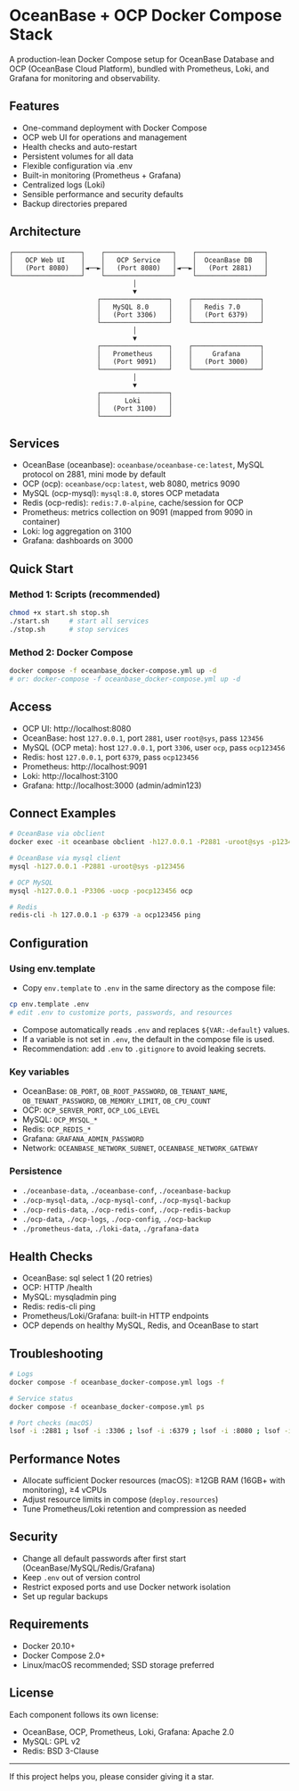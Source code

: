 # OceanBase + OCP Docker Compose Stack

A production-lean Docker Compose setup for OceanBase Database and OCP (OceanBase Cloud Platform), bundled with Prometheus, Loki, and Grafana for monitoring and observability.

## Features

- One-command deployment with Docker Compose
- OCP web UI for operations and management
- Health checks and auto-restart
- Persistent volumes for all data
- Flexible configuration via .env
- Built-in monitoring (Prometheus + Grafana)
- Centralized logs (Loki)
- Sensible performance and security defaults
- Backup directories prepared

## Architecture

```
┌─────────────────┐    ┌─────────────────┐    ┌─────────────────┐
│   OCP Web UI    │    │   OCP Service   │    │  OceanBase DB   │
│   (Port 8080)   │◄──►│   (Port 8080)   │◄──►│   (Port 2881)   │
└─────────────────┘    └─────────────────┘    └─────────────────┘
                               │
                               ▼
                      ┌─────────────────┐    ┌─────────────────┐
                      │   MySQL 8.0     │    │   Redis 7.0     │
                      │   (Port 3306)   │    │   (Port 6379)   │
                      └─────────────────┘    └─────────────────┘
                               │
                               ▼
                      ┌─────────────────┐    ┌─────────────────┐
                      │   Prometheus    │    │     Grafana     │
                      │   (Port 9091)   │    │   (Port 3000)   │
                      └─────────────────┘    └─────────────────┘
                               │
                               ▼
                      ┌─────────────────┐
                      │      Loki       │
                      │   (Port 3100)   │
                      └─────────────────┘
```

## Services

- OceanBase (oceanbase): `oceanbase/oceanbase-ce:latest`, MySQL protocol on 2881, mini mode by default
- OCP (ocp): `oceanbase/ocp:latest`, web 8080, metrics 9090
- MySQL (ocp-mysql): `mysql:8.0`, stores OCP metadata
- Redis (ocp-redis): `redis:7.0-alpine`, cache/session for OCP
- Prometheus: metrics collection on 9091 (mapped from 9090 in container)
- Loki: log aggregation on 3100
- Grafana: dashboards on 3000

## Quick Start

### Method 1: Scripts (recommended)
```bash
chmod +x start.sh stop.sh
./start.sh     # start all services
./stop.sh      # stop services
```

### Method 2: Docker Compose
```bash
docker compose -f oceanbase_docker-compose.yml up -d
# or: docker-compose -f oceanbase_docker-compose.yml up -d
```

## Access

- OCP UI: http://localhost:8080
- OceanBase: host `127.0.0.1`, port `2881`, user `root@sys`, pass `123456`
- MySQL (OCP meta): host `127.0.0.1`, port `3306`, user `ocp`, pass `ocp123456`
- Redis: host `127.0.0.1`, port `6379`, pass `ocp123456`
- Prometheus: http://localhost:9091
- Loki: http://localhost:3100
- Grafana: http://localhost:3000 (admin/admin123)

## Connect Examples

```bash
# OceanBase via obclient
docker exec -it oceanbase obclient -h127.0.0.1 -P2881 -uroot@sys -p123456

# OceanBase via mysql client
mysql -h127.0.0.1 -P2881 -uroot@sys -p123456

# OCP MySQL
mysql -h127.0.0.1 -P3306 -uocp -pocp123456 ocp

# Redis
redis-cli -h 127.0.0.1 -p 6379 -a ocp123456 ping
```

## Configuration

### Using env.template
- Copy `env.template` to `.env` in the same directory as the compose file:
```bash
cp env.template .env
# edit .env to customize ports, passwords, and resources
```
- Compose automatically reads `.env` and replaces `${VAR:-default}` values.
- If a variable is not set in `.env`, the default in the compose file is used.
- Recommendation: add `.env` to `.gitignore` to avoid leaking secrets.

### Key variables
- OceanBase: `OB_PORT`, `OB_ROOT_PASSWORD`, `OB_TENANT_NAME`, `OB_TENANT_PASSWORD`, `OB_MEMORY_LIMIT`, `OB_CPU_COUNT`
- OCP: `OCP_SERVER_PORT`, `OCP_LOG_LEVEL`
- MySQL: `OCP_MYSQL_*`
- Redis: `OCP_REDIS_*`
- Grafana: `GRAFANA_ADMIN_PASSWORD`
- Network: `OCEANBASE_NETWORK_SUBNET`, `OCEANBASE_NETWORK_GATEWAY`

### Persistence
- `./oceanbase-data`, `./oceanbase-conf`, `./oceanbase-backup`
- `./ocp-mysql-data`, `./ocp-mysql-conf`, `./ocp-mysql-backup`
- `./ocp-redis-data`, `./ocp-redis-conf`, `./ocp-redis-backup`
- `./ocp-data`, `./ocp-logs`, `./ocp-config`, `./ocp-backup`
- `./prometheus-data`, `./loki-data`, `./grafana-data`

## Health Checks

- OceanBase: sql select 1 (20 retries)
- OCP: HTTP /health
- MySQL: mysqladmin ping
- Redis: redis-cli ping
- Prometheus/Loki/Grafana: built-in HTTP endpoints
- OCP depends on healthy MySQL, Redis, and OceanBase to start

## Troubleshooting

```bash
# Logs
docker compose -f oceanbase_docker-compose.yml logs -f

# Service status
docker compose -f oceanbase_docker-compose.yml ps

# Port checks (macOS)
lsof -i :2881 ; lsof -i :3306 ; lsof -i :6379 ; lsof -i :8080 ; lsof -i :9091 ; lsof -i :3100 ; lsof -i :3000
```

## Performance Notes

- Allocate sufficient Docker resources (macOS): ≥12GB RAM (16GB+ with monitoring), ≥4 vCPUs
- Adjust resource limits in compose (`deploy.resources`)
- Tune Prometheus/Loki retention and compression as needed

## Security

- Change all default passwords after first start (OceanBase/MySQL/Redis/Grafana)
- Keep `.env` out of version control
- Restrict exposed ports and use Docker network isolation
- Set up regular backups

## Requirements

- Docker 20.10+
- Docker Compose 2.0+
- Linux/macOS recommended; SSD storage preferred

## License

Each component follows its own license:
- OceanBase, OCP, Prometheus, Loki, Grafana: Apache 2.0
- MySQL: GPL v2
- Redis: BSD 3-Clause

---
If this project helps you, please consider giving it a star.



